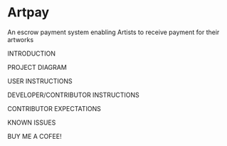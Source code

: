 # Artpay
An escrow payment system enabling Artists to receive payment for their artworks

INTRODUCTION

PROJECT DIAGRAM

USER INSTRUCTIONS

DEVELOPER/CONTRIBUTOR INSTRUCTIONS

CONTRIBUTOR EXPECTATIONS

KNOWN ISSUES

BUY ME A COFEE!
